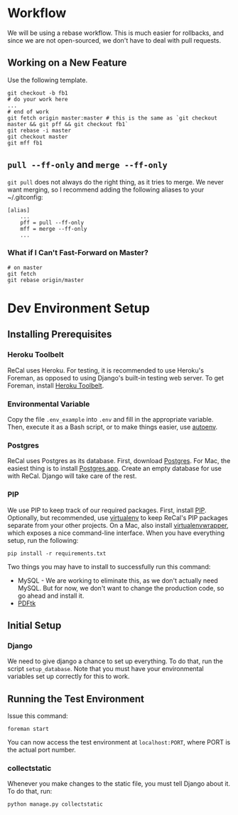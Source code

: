 # Workflow
We will be using a rebase workflow. This is much easier for rollbacks, and since we are not open-sourced, we don't have to deal with pull requests.

## Working on a New Feature
Use the following template.
```
git checkout -b fb1
# do your work here
...
# end of work
git fetch origin master:master # this is the same as `git checkout master && git pff && git checkout fb1`
git rebase -i master
git checkout master
git mff fb1
```

## `pull --ff-only` and `merge --ff-only`
`git pull` does not always do the right thing, as it tries to merge. We never want merging, so I recommend adding the following aliases to your ~/.gitconfig:

```
[alias]
    ...
    pff = pull --ff-only
    mff = merge --ff-only
    ...
```

### What if I Can't Fast-Forward on Master?
```
# on master
git fetch
git rebase origin/master
```

# Dev Environment Setup
## Installing Prerequisites
### Heroku Toolbelt
ReCal uses Heroku. For testing, it is recommended to use Heroku's Foreman, as opposed to using Django's built-in testing web server. To get Foreman, install [Heroku Toolbelt](https://toolbelt.heroku.com/).

### Environmental Variable
Copy the file `.env_example` into `.env` and fill in the appropriate variable. Then, execute it as a Bash script, or to make things easier, use [autoenv](https://github.com/kennethreitz/autoenv).

### Postgres
ReCal uses Postgres as its database. First, download [Postgres](http://www.postgresql.org/). For Mac, the easiest thing is to install [Postgres.app](http://postgresapp.com/). Create an empty database for use with ReCal. Django will take care of the rest.

### PIP
We use PIP to keep track of our required packages. First, install [PIP](https://pypi.python.org/pypi/pip). Optionally, but recommended, use [virtualenv](http://docs.python-guide.org/en/latest/dev/virtualenvs/) to keep ReCal's PIP packages separate from your other projects. On a Mac, also install [virtualenvwrapper](https://virtualenvwrapper.readthedocs.org/en/latest/), which exposes a nice command-line interface. When you have everything setup, run the following:

```
pip install -r requirements.txt
```

Two things you may have to install to successfully run this command:
- MySQL - We are working to eliminate this, as we don't actually need MySQL. But for now, we don't want to change the production code, so go ahead and install it.
- [PDFtk](https://www.pdflabs.com/tools/pdftk-the-pdf-toolkit/)

## Initial Setup
### Django
We need to give django a chance to set up everything. To do that, run the script `setup_database`. Note that you must have your environmental variables set up correctly for this to work.

## Running the Test Environment
Issue this command:

```
foreman start
```

You can now access the test environment at `localhost:PORT`, where PORT is the actual port number.

### collectstatic
Whenever you make changes to the static file, you must tell Django about it. To do that, run:

```
python manage.py collectstatic
```
